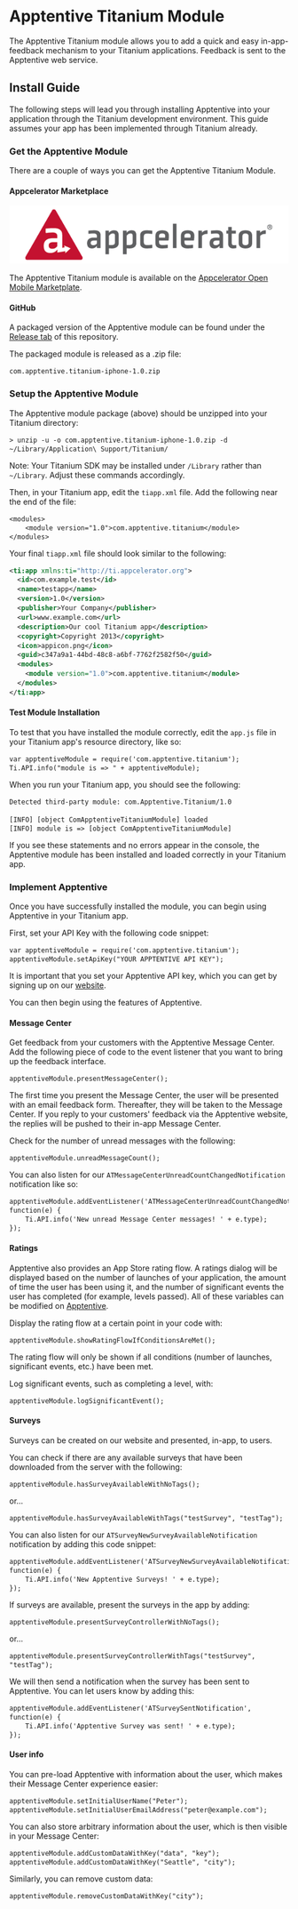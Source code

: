 # Apptentive Titanium Module

The Apptentive Titanium module allows you to add a quick and easy in-app-feedback mechanism to your Titanium applications. Feedback is sent to the Apptentive web service.

## Install Guide

The following steps will lead you through installing Apptentive into your application through the Titanium development environment. This guide assumes your app has been implemented through Titanium already.

### Get the Apptentive Module

There are a couple of ways you can get the Apptentive Titanium Module.

#### Appcelerator Marketplace

[![Appcelerator logo](etc/screenshots/appcelerator_logo.png?raw=true "Appcelerator Marketplace")](https://marketplace.appcelerator.com/apps/6222?19103220)

The Apptentive Titanium module is available on the [Appcelerator Open Mobile Marketplate](https://marketplace.appcelerator.com/apps/6222?1766037170).

#### GitHub

A packaged version of the Apptentive module can be found under the [Release tab](https://github.com/apptentive/apptentive-titanium/releases) of this repository.

The packaged module is released as a .zip file:

    com.apptentive.titanium-iphone-1.0.zip

### Setup the Apptentive Module

The Apptentive module package (above) should be unzipped into your Titanium directory:

    > unzip -u -o com.apptentive.titanium-iphone-1.0.zip -d ~/Library/Application\ Support/Titanium/

Note: Your Titanium SDK may be installed under `/Library` rather than `~/Library`. Adjust these commands accordingly.

Then, in your Titanium app, edit the `tiapp.xml` file. Add the following near the end of the file:

    <modules>
        <module version="1.0">com.apptentive.titanium</module>
    </modules>

Your final `tiapp.xml` file should look similar to the following:

``` XML
<ti:app xmlns:ti="http://ti.appcelerator.org">
  <id>com.example.test</id>
  <name>testapp</name>
  <version>1.0</version>
  <publisher>Your Company</publisher>
  <url>www.example.com</url>
  <description>Our cool Titanium app</description>
  <copyright>Copyright 2013</copyright>
  <icon>appicon.png</icon>
  <guid>c347a9a1-44bd-48c8-a6bf-7762f2582f50</guid>
  <modules>
    <module version="1.0">com.apptentive.titanium</module>
  </modules>
</ti:app>
```

#### Test Module Installation

To test that you have installed the module correctly, edit the `app.js` file in your Titanium app's resource directory, like so:

    var apptentiveModule = require('com.apptentive.titanium');
    Ti.API.info("module is => " + apptentiveModule);

When you run your Titanium app, you should see the following:

    Detected third-party module: com.Apptentive.Titanium/1.0

    [INFO] [object ComApptentiveTitaniumModule] loaded
    [INFO] module is => [object ComApptentiveTitaniumModule]

If you see these statements and no errors appear in the console, the Apptentive module has been installed and loaded correctly in your Titanium app.

### Implement Apptentive

Once you have successfully installed the module, you can begin using Apptentive in your Titanium app.

First, set your API Key with the following code snippet:

    var apptentiveModule = require('com.apptentive.titanium');
    apptentiveModule.setApiKey("YOUR APPTENTIVE API KEY");

It is important that you set your Apptentive API key, which you can get by signing up on our [website](http://www.apptentive.com/).

You can then begin using the features of Apptentive. 

#### Message Center

Get feedback from your customers with the Apptentive Message Center. Add the following piece of code to the event listener that you want to bring up the feedback interface.

    apptentiveModule.presentMessageCenter();

The first time you present the Message Center, the user will be presented with an email feedback form. Thereafter, they will be taken to the Message Center. If you reply to your customers' feedback via the Apptentive website, the replies will be pushed to their in-app Message Center. 

Check for the number of unread messages with the following:

    apptentiveModule.unreadMessageCount(); 

You can also listen for our `ATMessageCenterUnreadCountChangedNotification` notification like so:

    apptentiveModule.addEventListener('ATMessageCenterUnreadCountChangedNotification', function(e) {
        Ti.API.info('New unread Message Center messages! ' + e.type);
    }); 

#### Ratings

Apptentive also provides an App Store rating flow. A ratings dialog will be displayed based on the number of launches of your application, the amount of time the user has been using it, and the number of significant events the user has completed (for example, levels passed). All of these variables can be modified on [Apptentive](http://apptentive.com).

Display the rating flow at a certain point in your code with:

    apptentiveModule.showRatingFlowIfConditionsAreMet();

The rating flow will only be shown if all conditions (number of launches, significant events, etc.) have been met.

Log significant events, such as completing a level, with:

    apptentiveModule.logSignificantEvent();

#### Surveys

Surveys can be created on our website and presented, in-app, to users.

You can check if there are any available surveys that have been downloaded from the server with the following:

    apptentiveModule.hasSurveyAvailableWithNoTags();

or...

    apptentiveModule.hasSurveyAvailableWithTags("testSurvey", "testTag"); 

You can also listen for our `ATSurveyNewSurveyAvailableNotification` notification by adding this code snippet:

    apptentiveModule.addEventListener('ATSurveyNewSurveyAvailableNotification', function(e) {
        Ti.API.info('New Apptentive Surveys! ' + e.type);
    });

If surveys are available, present the surveys in the app by adding:

    apptentiveModule.presentSurveyControllerWithNoTags();

or...

    apptentiveModule.presentSurveyControllerWithTags("testSurvey", "testTag");

We will then send a notification when the survey has been sent to Apptentive. You can let users know by adding this:

    apptentiveModule.addEventListener('ATSurveySentNotification', function(e) {
        Ti.API.info('Apptentive Survey was sent! ' + e.type);
    });

#### User info

You can pre-load Apptentive with information about the user, which makes their Message Center experience easier:

    apptentiveModule.setInitialUserName("Peter");
    apptentiveModule.setInitialUserEmailAddress("peter@example.com");

You can also store arbitrary information about the user, which is then visible in your Message Center:

    apptentiveModule.addCustomDataWithKey("data", "key");
    apptentiveModule.addCustomDataWithKey("Seattle", "city");

Similarly, you can remove custom data:

    apptentiveModule.removeCustomDataWithKey("city");
